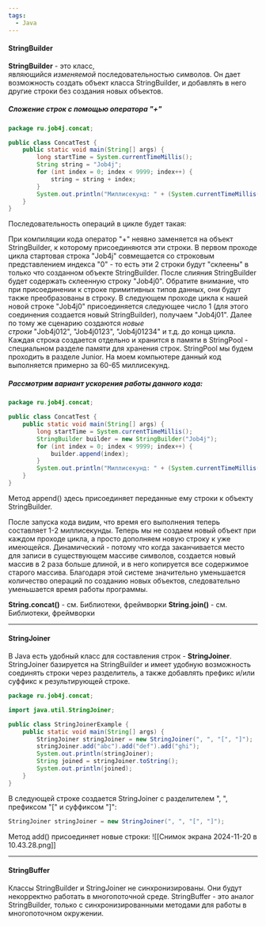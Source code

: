 ```yaml
---
tags:
  - Java
---
```

#### StringBuilder
**StringBuilder** - это класс, являющийся _изменяемой_ последовательностью символов. Он дает возможность создать объект класса StringBuilder, и добавлять в него другие строки без создания новых объектов.
#####  Сложение строк с помощью оператора "+"
```java
package ru.job4j.concat;

public class ConcatTest {
    public static void main(String[] args) {
        long startTime = System.currentTimeMillis(); 
        String string = "Job4j"; 
        for (int index = 0; index < 9999; index++) { 
            string = string + index; 
        }
        System.out.println("Миллисекунд: " + (System.currentTimeMillis() - startTime));
    }
}
```

Последовательность операций в цикле будет такая:

При компиляции кода оператор "+" неявно заменяется на объект StringBuilder, к которому присоединяются эти строки. В первом проходе цикла стартовая строка "Job4j" совмещается со строковым представлением индекса "0" - то есть эти 2 строки будут "склеены" в только что созданном объекте StringBuilder. После слияния StringBuilder будет содержать склеенную строку "Job4j0". Обратите внимание, что при присоединении к строке примитивных типов данных, они будут также преобразованы в строку. В следующем проходе цикла к нашей новой строке "Job4j0" присоединяется следующее число 1 (для этого соединения создается новый StringBuilder), получаем "Job4j01". Далее по тому же сценарию создаются _новые строки_ "Job4j012", "Job4j0123", "Job4j01234" и т.д. до конца цикла. Каждая строка создается отдельно и хранится в памяти в StringPool - специальном разделе памяти для хранения строк. StringPool мы будем проходить в разделе Junior. На моем компьютере данный код выполняется примерно за 60-65 миллисекунд.

##### Рассмотрим вариант ускорения работы данного кода:
```java
package ru.job4j.concat;

public class ConcatTest {
    public static void main(String[] args) {
        long startTime = System.currentTimeMillis(); 
        StringBuilder builder = new StringBuilder("Job4j"); 
        for (int index = 0; index < 9999; index++) { 
            builder.append(index); 
        }
        System.out.println("Миллисекунд: " + (System.currentTimeMillis() - startTime)); 
    }
}
```
Метод append() здесь присоединяет переданные ему строки к объекту StringBuilder.

После запуска кода видим, что время его выполнения теперь составляет 1-2 миллисекунды.
Теперь мы не создаем новый объект при каждом проходе цикла, а просто дополняем новую строку к уже имеющейся. Динамический - потому что когда заканчивается место для записи в существующем массиве символов, создается новый массив в 2 раза больше длиной, и в него копируется все содержимое старого массива. Благодаря этой системе значительно уменьшается количество операций по созданию новых объектов, следовательно уменьшается время работы программы.

**String.concat()** - см. Библиотеки, фреймворки
**String.join()** - см. Библиотеки, фреймворки

---
#### StringJoiner
В Java есть удобный класс для составления строк - **StringJoiner**. StringJoiner базируется на StringBuilder и имеет удобную возможность соединять строки через разделитель, а также добавлять префикс и/или суффикс к результирующей строке.
```java
package ru.job4j.concat;

import java.util.StringJoiner;

public class StringJoinerExample {
    public static void main(String[] args) {
        StringJoiner stringJoiner = new StringJoiner(", ", "[", "]"); 
        stringJoiner.add("abc").add("def").add("ghi"); 
        System.out.println(stringJoiner); 
        String joined = stringJoiner.toString(); 
        System.out.println(joined); 
    }
}
```

В следующей строке создается StringJoiner с разделителем ", ", префиксом "[" и суффиксом "]":
```java
StringJoiner stringJoiner = new StringJoiner(", ", "[", "]"); 
```

Метод add() присоединяет новые строки:
![[Снимок экрана 2024-11-20 в 10.43.28.png]]
 
 ---
#### StringBuffer
Классы StringBuilder и StringJoiner не синхронизированы. Они будут некорректно работать в многопоточной среде. StringBuffer - это аналог StringBuilder, только с синхронизированными методами для работы в многопоточном окружении.